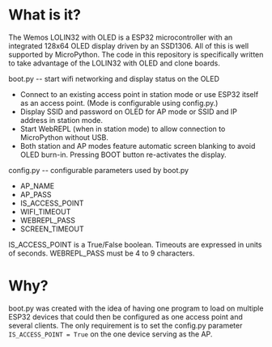 # What is it?

The Wemos LOLIN32 with OLED is a ESP32 microcontroller with an integrated 128x64 OLED display driven by an SSD1306. All of this is well supported by MicroPython. The code in this repository is specifically written to take advantage of the LOLIN32 with OLED and clone boards.

boot.py -- start wifi networking and display status on the OLED

* Connect to an existing access point in station mode or use ESP32 itself as an access point. (Mode is configurable using config.py.)
* Display SSID and password on OLED for AP mode or SSID and IP address in station mode.
* Start WebREPL (when in station mode) to allow connection to MicroPython without USB.
* Both station and AP modes feature automatic screen blanking to avoid OLED burn-in. Pressing BOOT button re-activates the display.

config.py -- configurable parameters used by boot.py

* AP_NAME
* AP_PASS
* IS_ACCESS_POINT
* WIFI_TIMEOUT
* WEBREPL_PASS
* SCREEN_TIMEOUT

IS_ACCESS_POINT is a True/False boolean. Timeouts are expressed in units of seconds. WEBREPL_PASS must be 4 to 9 characters.

# Why?

boot.py was created with the idea of having one program to load on multiple ESP32 devices that could then be configured as one access point and several clients. The only requirement is to set the config.py parameter `IS_ACCESS_POINT = True` on the one device serving as the AP.
